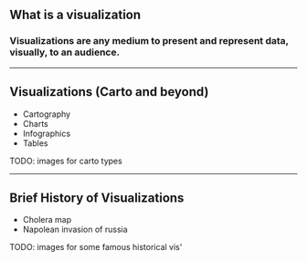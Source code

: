 <!-- .slide: data-background="img/bg-2.png" -->
## What is a visualization

### Visualizations are any medium to present and represent data, visually, to an audience.

---

<!-- .slide: data-background="img/bg-2.png" -->
## Visualizations (Carto and beyond)

- Cartography
- Charts
- Infographics
- Tables

TODO: images for carto types

---

<!-- .slide: data-background="img/bg-2.png" -->
## Brief History of Visualizations

- Cholera map
- Napolean invasion of russia

TODO: images for some famous historical vis'
